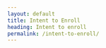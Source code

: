 ```yaml
---
layout: default
title: Intent to Enroll
heading: Intent to enroll
permalink: /intent-to-enroll/
---
```

